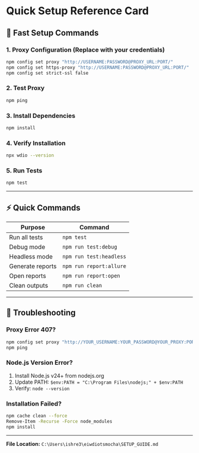 # Quick Setup Reference Card

## 🚀 Fast Setup Commands

### 1. Proxy Configuration (Replace with your credentials)
```bash
npm config set proxy "http://USERNAME:PASSWORD@PROXY_URL:PORT/"
npm config set https-proxy "http://USERNAME:PASSWORD@PROXY_URL:PORT/"
npm config set strict-ssl false
```

### 2. Test Proxy
```bash
npm ping
```

### 3. Install Dependencies
```bash
npm install
```

### 4. Verify Installation
```bash
npx wdio --version
```

### 5. Run Tests
```bash
npm test
```

---

## ⚡ Quick Commands

| Purpose | Command |
|---------|---------|
| Run all tests | `npm test` |
| Debug mode | `npm run test:debug` |
| Headless mode | `npm run test:headless` |
| Generate reports | `npm run report:allure` |
| Open reports | `npm run report:open` |
| Clean outputs | `npm run clean` |

---

## 🔧 Troubleshooting

### Proxy Error 407?
```bash
npm config set proxy "http://YOUR_USERNAME:YOUR_PASSWORD@YOUR_PROXY:PORT/"
npm ping
```

### Node.js Version Error?
1. Install Node.js v24+ from nodejs.org
2. Update PATH: `$env:PATH = "C:\Program Files\nodejs;" + $env:PATH`
3. Verify: `node --version`

### Installation Failed?
```bash
npm cache clean --force
Remove-Item -Recurse -Force node_modules
npm install
```

---

**File Location:** `C:\Users\ishre3\eiwdiotsmocha\SETUP_GUIDE.md`

